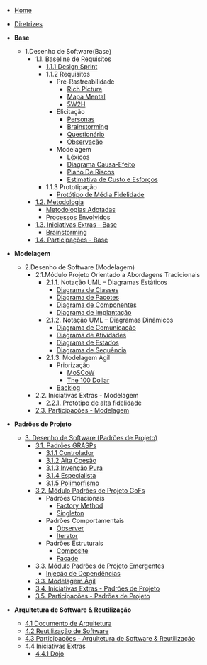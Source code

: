 <!-- docs/_sidebar.md -->

- [Home](/)
- [Diretrizes](/Diretrizes/Diretrizes.md)

- **Base**

  - 1.Desenho de Software(Base)
    - 1.1. Baseline de Requisitos
      - [1.1.1 Design Sprint](/Base/designSprint.md)
      - 1.1.2 Requisitos
        - Pré-Rastreabilidade
          - [Rich Picture](/Base/artefatos-design-sprint/rich-picture.md)
          - [Mapa Mental](/Base/artefatos-design-sprint/mapaMental.md)
          - [5W2H](/Base/artefatos-design-sprint/5w2h.md)
        - Elicitação
          - [Personas](/Base/personas-perfilUsuario.md)
          - [Brainstorming](/Base/tecnicasElicitacao/brainstorm.md)
          - [Questionário](/Base/tecnicasElicitacao/questionario.md)
          - [Observação](/Base/tecnicasElicitacao/observacao.md)
        - Modelagem
          - [Léxicos](/Base/artefatos-design-sprint/lexicos.md)
          - [Diagrama Causa-Efeito](/Base/artefatos-design-sprint/diagramaCausaEfeito.md)
          - [Plano De Riscos](/Base/artefatos-design-sprint/PlanoDeRiscos.md)
          - [Estimativa de Custo e Esforços](/Base/pre-rastreabilidade/estimativaCustoTempo.md)
      - 1.1.3 Prototipação
        - [Protótipo de Média Fidelidade](/Base/artefatos-design-sprint/prototipo.md)
    - [1.2. Metodologia](/Base/1.2.ProcessosMetodologiasAbordagens.md)
      - [Metodologias Adotadas](/Base/metodologiasAdotadas.md)
      - [Processos Envolvidos](/Base/processos.md)
    - [1.3. Iniciativas Extras - Base](/Base/1.3.IniciativasExtras.md)
      - [Brainstorming](/Base/extra/brainstorming.md)
    - [1.4. Participações - Base](/Base/1.4.ParticipacoesBase.md)

- **Modelagem**

  - 2.Desenho de Software (Modelagem)
    - 2.1.Módulo Projeto Orientado a Abordagens Tradicionais
      - 2.1.1. Notação UML – Diagramas Estáticos
        - [Diagrama de Classes](/Modelagem/diagrama_classes.md)
        - [Diagrama de Pacotes](/Modelagem/diagramaPacotes.md)
        - [Diagrama de Componentes](/Modelagem/diagrama-componentes.md)
        - [Diagrama de Implantação](/Modelagem/diagramaImplantacao.md)
      - 2.1.2. Notação UML – Diagramas Dinâmicos
        - [Diagrama de Comunicação](/Modelagem/diagramaComunicacao.md)
        - [Diagrama de Atividades](/Modelagem/diagrama_de_atividades.md)
        - [Diagrama de Estados](/Modelagem/diagrama-estados.md)
        - [Diagrama de Sequência](/Modelagem/diagrama_sequencia.md)
      - 2.1.3. Modelagem Ágil
        - Priorização
          - [MoSCoW](/Modelagem/tecnicasPriorizacao/moscow.md)
          - [The 100 Dollar](/Modelagem/tecnicasPriorizacao/the-100-dollar.md)
        - [Backlog](/Modelagem/backlog.md)
    - 2.2. Iniciativas Extras - Modelagem
      - [2.2.1. Protótipo de alta fidelidade](/Modelagem/2.2.1.PrototipoDeAlta.md)
    - [2.3. Participações - Modelagem](/Modelagem/2.3.ParticipacoesModelagem.md)

- **Padrões de Projeto**

  - [3. Desenho de Software (Padrões de Projeto)](/PadroesDeProjeto/3.PadroesDeProjeto.md)
    - [3.1. Padrões GRASPs](/PadroesDeProjeto/3.1.GRASPs.md)
      - [3.1.1 Controlador](/PadroesDeProjeto/Grasps/GraspController.md)
      - [3.1.2 Alta Coesão](/PadroesDeProjeto/Grasps/Coesao.md)
      - [3.1.3 Invenção Pura](/PadroesDeProjeto/Grasps/InvencaoPura.md)
      - [3.1.4 Especialista](/PadroesDeProjeto/Grasps/GraspEspecialista.md)
      - [3.1.5 Polimorfismo](/PadroesDeProjeto/Grasps/GraspPolimorfismo.md)
    - [3.2. Módulo Padrões de Projeto GoFs](/PadroesDeProjeto/3.2.GoFs.md)
      - Padrões Criacionais
        - [Factory Method](/PadroesDeProjeto/gof/criacional/factoryMethod.md)
        - [Singleton](/PadroesDeProjeto/gof/criacional/singleton.md)
      - Padrões Comportamentais
        - [Observer](/PadroesDeProjeto/gof/comportamental/padraoGofObserver.md)
        - [Iterator](/PadroesDeProjeto/gof/comportamental/padraoGofIterator.md)
      - Padrões Estruturais
        - [Composite](/PadroesDeProjeto/gof/estrutural/composite.md)
        - [Facade](/PadroesDeProjeto/gof/estrutural/facade.md)
    - [3.3. Módulo Padrões de Projeto Emergentes](/PadroesDeProjeto/emergentes.md)
      - [Injeção de Dependências](/PadroesDeProjeto/emergente/injecao-de-dependencias.md)
    - [3.3. Modelagem Ágil](/PadroesDeProjeto/3.3.PadroesExtra.md)
    - [3.4. Iniciativas Extras - Padrões de Projeto](/PadroesDeProjeto/3.4.IniciativasExtras.md)
    - [3.5. Participações - Padrões de Projeto](/PadroesDeProjeto/3.5.ParticipacoesPadroes.md)

- **Arquitetura de Software & Reutilização**

  - [4.1 Documento de Arquitetura](DAS/documento-de-arquitetura.md)
  - [4.2 Reutilização de Software](ArquiteturaReutilizacao/4.2.ReutilizacaoDeSoftware.md)
  - [4.3 Participações - Arquitetura de Software & Reutilização](/ArquiteturaReutilizacao/4.4.ParticipacoesArqReutilizacao.md)
  - 4.4 Iniciativas Extras
    - [4.4.1 Dojo ](ArquiteturaReutilizacao/ExtrasDojo.md)
